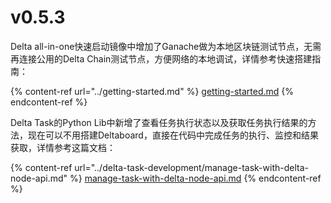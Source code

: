 # v0.5.3

Delta all-in-one快速启动镜像中增加了Ganache做为本地区块链测试节点，无需再连接公用的Delta Chain测试节点，方便网络的本地调试，详情参考快速搭建指南：

{% content-ref url="../getting-started.md" %}
[getting-started.md](../getting-started.md)
{% endcontent-ref %}

Delta Task的Python Lib中新增了查看任务执行状态以及获取任务执行结果的方法，现在可以不用搭建Deltaboard，直接在代码中完成任务的执行、监控和结果获取，详情参考这篇文档：

{% content-ref url="../delta-task-development/manage-task-with-delta-node-api.md" %}
[manage-task-with-delta-node-api.md](../delta-task-development/manage-task-with-delta-node-api.md)
{% endcontent-ref %}
